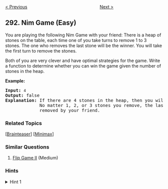 <!--|This file generated by command(leetcode description); DO NOT EDIT.    |-->
<!--+----------------------------------------------------------------------+-->
<!--|@author    Openset <openset.wang@gmail.com>                           |-->
<!--|@link      https://github.com/openset                                 |-->
<!--|@home      https://github.com/openset/leetcode                        |-->
<!--+----------------------------------------------------------------------+-->

[< Previous](https://github.com/openset/leetcode/tree/master/problems/word-pattern-ii "Word Pattern II")
　　　　　　　　　　　　　　　　
[Next >](https://github.com/openset/leetcode/tree/master/problems/flip-game "Flip Game")

## 292. Nim Game (Easy)

<p>You are playing the following Nim Game with your friend: There is a heap of stones on the table, each time one of you take turns to remove 1 to 3 stones. The one who removes the last stone will be the winner. You will take the first turn to remove the stones.</p>

<p>Both of you are very clever and have optimal strategies for the game. Write a function to determine whether you can win the game given the number of stones in the heap.</p>

<p><strong>Example:</strong></p>

<pre>
<strong>Input:</strong> <code>4</code>
<strong>Output:</strong> false 
<strong>Explanation: </strong>If there are 4 stones in the heap, then you will never win the game;
&nbsp;            No matter 1, 2, or 3 stones you remove, the last stone will always be 
&nbsp;            removed by your friend.</pre>

### Related Topics
  [[Brainteaser](https://github.com/openset/leetcode/tree/master/tag/brainteaser/README.md)]
  [[Minimax](https://github.com/openset/leetcode/tree/master/tag/minimax/README.md)]

### Similar Questions
  1. [Flip Game II](https://github.com/openset/leetcode/tree/master/problems/flip-game-ii) (Medium)

### Hints
<details>
<summary>Hint 1</summary>
If there are 5 stones in the heap, could you figure out a way to remove the stones such that you will always be the winner?
</details>
